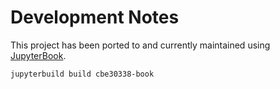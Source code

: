 # Development Notes

This project has been ported to and currently maintained using [JupyterBook](https://jupyterbook.org/intro.html). 


```
jupyterbuild build cbe30338-book
```